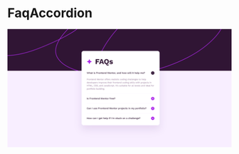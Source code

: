 # FaqAccordion

![FaqAccordion](https://github.com/Edanriell/FaqAccordion/blob/develop/image.png?raw=true)
